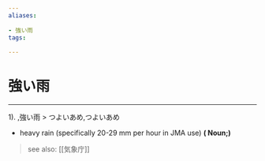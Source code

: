 ```yaml
---
aliases:
    
- 強い雨
tags:
    
---
```


# 強い雨
---
1).
,強い雨 > つよいあめ,つよいあめ

- heavy rain (specifically 20-29 mm per hour in JMA use)
**( Noun;)**
> see also:  [[気象庁]]
            